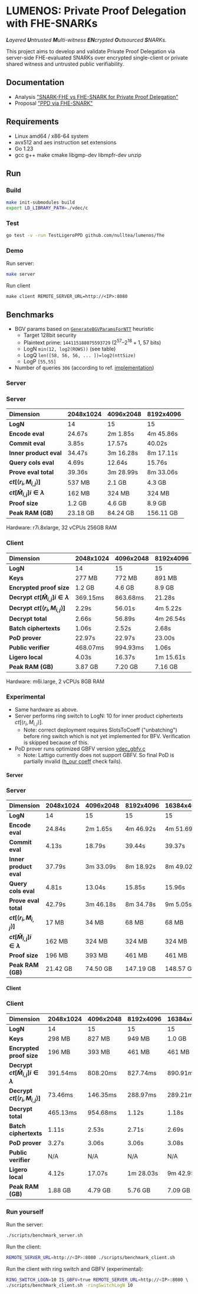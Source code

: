 # LUMENOS: Private Proof Delegation with FHE-SNARKs
_**L**ayered **U**ntrusted **M**ulti-witness **EN**crypted **O**utsourced **S**NARKs._

This project aims to develop and validate Private Proof Delegation via server-side FHE-evaluated SNARKs over encrypted single-client or private shared witness and untrusted public verifiability.



## Documentation
- Analysis ["SNARK-FHE vs FHE-SNARK for Private Proof Delegation"](https://hackmd.io/@timofey/r1FuxwVsJg)
- Proposal ["PPD via FHE-SNARK"](https://hackmd.io/@timofey/rJbH6Ex3yg)

## Requirements

- Linux amd64 / x86-64 system
- avx512 and aes instruction set extensions
- Go 1.23
- gcc g++ make cmake libgmp-dev libmpfr-dev unzip

## Run

### Build

```bash
make init-submodules build
export LD_LIBRARY_PATH=./vdec/c
```

### Test

```bash
go test -v -run TestLigeroPPD github.com/nulltea/lumenos/fhe
```

### Demo

Run server:

```bash
make server
```

Run client
```
make client REMOTE_SERVER_URL=http://<IP>:8080
```

## Benchmarks

- BGV params based on [`GenerateBGVParamsForNTT`](https://github.com/ChainSafe/lumenos/blob/ccaafb29b205f5e8d2c44f11761684303a3d7f2b/fhe/bfv.go#L121-L188) heuristic
  - Target 128bit security
  - Plaintext prime: `144115188075593729` ($2^{57} – 2^{18} + 1$, $57$ bits)
  - LogN `min(12, log2(ROWS))` (see table)
  - LogQ `len([58, 56, 56, ... ])=log2(nttSize)`
  - LogP `[55,55]`
- Number of queries `306` (according to ref. [implementation](https://github.com/reilabs/ProveKit/blob/ea95eb6494da2514c573c73bd0449cd2c3d39526/delegated-spartan/src/pcs/ligero.rs#L33-L34))

### Server

### Server

| **Dimension**                         | 2048x1024 | 4096x2048 | 8192x4096 |
| :------------------------------------ | :-------- | :-------- | :-------- |
| **LogN**                              | 14        | 15        | 15        |
| **Encode eval**                       | 24.67s    | 2m 1.85s  | 4m 45.86s |
| **Commit eval**                       | 3.85s     | 17.57s    | 40.02s    |
| **Inner product eval**                | 34.47s    | 3m 16.28s | 8m 17.11s |
| **Query cols eval**                   | 4.69s     | 12.64s    | 15.76s    |
| **Prove eval total**                  | 39.36s    | 3m 28.99s | 8m 33.06s |
| **$ct[\langle r_i,M_{i,j}\rangle]$**  | 537 MB    | 2.1 GB    | 4.3 GB    |
| **$ct[\hat{M}_{i,j}] i \in \lambda$** | 162 MB    | 324 MB    | 324 MB    |
| **Proof size**                        | 1.2 GB    | 4.6 GB    | 8.9 GB    |
| **Peak RAM (GB)**                     | 23.18 GB  | 84.24 GB  | 156.11 GB |

Hardware: r7i.8xlarge, 32 vCPUs 256GB RAM


### Client

| **Dimension**                                 | 2048x1024 | 4096x2048 | 8192x4096 |
| :-------------------------------------------- | :-------- | :-------- | :-------- |
| **LogN**                                      | 14        | 15        | 15        |
| **Keys**                                      | 277 MB    | 772 MB    | 891 MB    |
| **Encrypted proof size**                      | 1.2 GB    | 4.6 GB    | 8.9 GB    |
| **Decrypt $ct[\hat{M}_{i,j}] i \in \lambda$** | 369.15ms  | 863.68ms  | 21.28s    |
| **Decrypt $ct[\langle r_i,M_{i,j}\rangle]$**  | 2.29s     | 56.01s    | 4m 5.22s  |
| **Decrypt total**                             | 2.66s     | 56.89s    | 4m 26.54s |
| **Batch ciphertexts**                         | 1.06s     | 2.52s     | 2.68s     |
| **PoD prover**                                | 22.97s    | 22.97s    | 23.00s    |
| **Public verifier**                           | 468.07ms  | 994.93ms  | 1.06s     |
| **Ligero local**                              | 4.03s     | 16.37s    | 1m 15.61s |
| **Peak RAM (GB)**                             | 3.87 GB   | 7.20 GB   | 7.16 GB   |

Hardware: m6i.large, 2 vCPUs 8GB RAM

### Experimental

- Same hardware as above.
- Server performs ring switch to LogN: 10 for inner product ciphertexts $ct[\langle r_i,M_{i,j}\rangle]$.
  - Note: correct deployment requires SlotsToCoeff ("unbatching") before ring switch which is not yet implemented for BFV. Verification is skipped because of this.
- PoD prover runs optimized GBFV version [vdec_gbfv.c](https://github.com/ChainSafe/lumenos/blob/main/vdec/c/src/vdec_gbfv.c)
  - Note: Lattigo currently does not support GBFV. So final PoD is partially invalid ([h_our coeff](https://github.com/ChainSafe/lumenos/blob/main/vdec/c/src/vdec_gbfv.c#L915) check fails).

#### Server

### Server

| **Dimension**                         | 2048x1024 | 4096x2048 | 8192x4096 | 16384x4096 |
| :------------------------------------ | :-------- | :-------- | :-------- | :--------- |
| **LogN**                              | 14        | 15        | 15        | 15         |
| **Encode eval**                       | 24.84s    | 2m 1.65s  | 4m 46.92s | 4m 51.69s  |
| **Commit eval**                       | 4.13s     | 18.79s    | 39.44s    | 39.37s     |
| **Inner product eval**                | 37.79s    | 3m 33.09s | 8m 18.92s | 8m 49.02s  |
| **Query cols eval**                   | 4.81s     | 13.04s    | 15.85s    | 15.96s     |
| **Prove eval total**                  | 42.79s    | 3m 46.18s | 8m 34.78s | 9m 5.05s   |
| **$ct[\langle r_i,M_{i,j}\rangle]$**  | 17 MB     | 34 MB     | 68 MB     | 68 MB      |
| **$ct[\hat{M}_{i,j}] i \in \lambda$** | 162 MB    | 324 MB    | 324 MB    | 324 MB     |
| **Proof size**                        | 196 MB    | 393 MB    | 461 MB    | 461 MB     |
| **Peak RAM (GB)**                     | 21.42 GB  | 74.50 GB  | 147.19 GB | 148.57 GB  |

#### Client

### Client

| **Dimension**                                 | 2048x1024 | 4096x2048 | 8192x4096 | 16384x4096 |
| :-------------------------------------------- | :-------- | :-------- | :-------- | :--------- |
| **LogN**                                      | 14        | 15        | 15        | 15         |
| **Keys**                                      | 298 MB    | 827 MB    | 949 MB    | 1.0 GB     |
| **Encrypted proof size**                      | 196 MB    | 393 MB    | 461 MB    | 461 MB     |
| **Decrypt $ct[\hat{M}_{i,j}] i \in \lambda$** | 391.54ms  | 808.20ms  | 827.74ms  | 890.91ms   |
| **Decrypt $ct[\langle r_i,M_{i,j}\rangle]$**  | 73.46ms   | 146.35ms  | 288.97ms  | 289.21ms   |
| **Decrypt total**                             | 465.13ms  | 954.68ms  | 1.12s     | 1.18s      |
| **Batch ciphertexts**                         | 1.11s     | 2.53s     | 2.71s     | 2.69s      |
| **PoD prover**                                | 3.27s     | 3.06s     | 3.06s     | 3.08s      |
| **Public verifier**                           | N/A       | N/A       | N/A       | N/A        |
| **Ligero local**                              | 4.12s     | 17.07s    | 1m 28.03s | 9m 42.95s  |
| **Peak RAM (GB)**                             | 1.88 GB   | 4.79 GB   | 5.76 GB   | 7.09 GB    |

### Run yourself

Run the server:
```bash
./scripts/benchmark_server.sh
```

Run the client:
```bash
REMOTE_SERVER_URL=http://<IP>:8080 ./scripts/benchmark_client.sh
```

Run the client with ring switch and GBFV (experimental):
```bash
RING_SWITCH_LOGN=10 IS_GBFV=true REMOTE_SERVER_URL=http://<IP>:8080 \ 
./scripts/benchmark_client.sh -ringSwitchLogN 10
```
